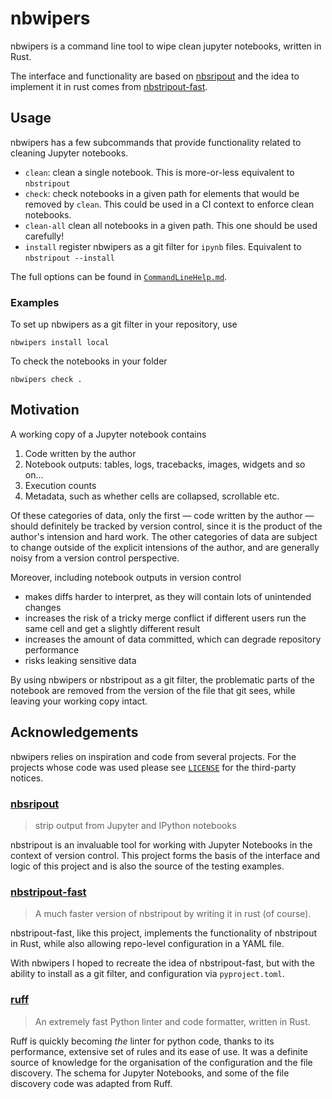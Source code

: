 # nbwipers

nbwipers is a command line tool to wipe clean jupyter notebooks, written in Rust.

The interface and functionality are based on [nbsripout](https://github.com/kynan/nbstripout) and the idea to implement it in rust comes from [nbstripout-fast](https://github.com/deshaw/nbstripout-fast).

## Usage

nbwipers has a few subcommands that provide functionality related to cleaning Jupyter notebooks.

- `clean`: clean a single notebook. This is more-or-less equivalent to `nbstripout`
- `check`: check notebooks in a given path for elements that would be removed by `clean`. This could be used in a CI context to enforce clean notebooks.
- `clean-all` clean all notebooks in a given path. This one should be used carefully!
- `install` register nbwipers as a git filter for `ipynb` files. Equivalent to `nbstripout --install`

The full options can be found in [`CommandLineHelp.md`](CommandLineHelp.md).

### Examples

To set up nbwipers as a git filter in your repository, use

```shell
nbwipers install local
```

To check the notebooks in your folder

```shell
nbwipers check .
```

## Motivation

A working copy of a Jupyter notebook contains

1. Code written by the author
2. Notebook outputs: tables, logs, tracebacks, images, widgets and so on...
3. Execution counts
4. Metadata, such as whether cells are collapsed, scrollable etc.

Of these categories of data, only the first &mdash; code written by the author &mdash; should definitely be tracked by version control, since it is the product of the author's intension and hard work.
The other categories of data are subject to change outside of the explicit intensions of the author, and are generally noisy from a version control perspective.

Moreover, including notebook outputs in version control

- makes diffs harder to interpret, as they will contain lots of unintended changes
- increases the risk of a tricky merge conflict if different users run the same cell and get a slightly different result
- increases the amount of data committed, which can degrade repository performance
- risks leaking sensitive data

By using nbwipers or nbstripout as a git filter, the problematic parts of the notebook are removed from the version of the file that git sees, while leaving your working copy intact.

## Acknowledgements

nbwipers relies on inspiration and code from several projects.
For the projects whose code was used please see [`LICENSE`](LICENSE) for the third-party notices.

### [nbsripout](https://github.com/kynan/nbstripout)

> strip output from Jupyter and IPython notebooks

nbstripout is an invaluable tool for working with Jupyter Notebooks in the context of version control.
This project forms the basis of the interface and logic of this project and is also the source of the testing examples.

### [nbstripout-fast](https://github.com/deshaw/nbstripout-fast)

> A much faster version of nbstripout by writing it in rust (of course).

nbstripout-fast, like this project, implements the functionality of nbstripout in Rust, while also allowing repo-level configuration in a YAML file.

With nbwipers I hoped to recreate the idea of nbstripout-fast, but with the ability to install as a git filter, and configuration via `pyproject.toml`.

### [ruff](https://github.com/astral-sh/ruff)

> An extremely fast Python linter and code formatter, written in Rust.

Ruff is quickly becoming *the* linter for python code, thanks to its performance, extensive set of rules and its ease of use.
It was a definite source of knowledge for the organisation of the configuration and the file discovery.
The schema for Jupyter Notebooks, and some of the file discovery code was adapted from Ruff.
